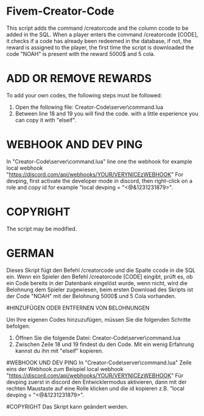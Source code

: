 # Fivem-Creator-Code
This script adds the command /creatorcode and the column ccode to be added in the SQL. When a player enters the command /creatorcode [CODE], it checks if a code has already been redeemed in the database, if not, the reward is assigned to the player, the first time the script is downloaded the code "NOAH" is present with the reward 5000$ and 5 cola. 

# ADD OR REMOVE REWARDS

To add your own codes, the following steps must be followed:
1) Open the following file: Creator-Code\server\command.lua
2) Between line 18 and 19 you will find the code. with a little experience you can copy it with "elseif".

# WEBHOOK AND DEV PING
In "Creator-Code\server\command.lua" line one the webhook for example 
local webhook "https://discord.com/api/webhooks/YOUR/VERYNICEzWEBHOOK"
For devping, first activate the developer mode in discord, then right-click on a role and copy id for example "local devping = "<@&1231231879>".

# COPYRIGHT
The script may be modified.

# GERMAN
Dieses Skript fügt den Befehl /creatorcode und die Spalte ccode in die SQL ein. Wenn ein Spieler den Befehl /creatorcode [CODE] eingibt, prüft es, ob ein Code bereits in der Datenbank eingelöst wurde, wenn nicht, wird die Belohnung dem Spieler zugewiesen, beim ersten Download des Skripts ist der Code "NOAH" mit der Belohnung 5000$ und 5 Cola vorhanden. 

#HINZUFÜGEN ODER ENTFERNEN VON BELOHNUNGEN

Um Ihre eigenen Codes hinzuzufügen, müssen Sie die folgenden Schritte befolgen:
1) Öffnen Sie die folgende Datei: Creator-Code\server\command.lua
2) Zwischen Zeile 18 und 19 findest du den Code. Mit ein wenig Erfahrung kannst du ihn mit "elseif" kopieren.

#WEBHOOK UND DEV PING
In "Creator-Code\server\command.lua" Zeile eins der Webhook zum Beispiel 
local webhook "https://discord.com/api/webhooks/YOUR/VERYNICEzWEBHOOK"
Für devping zuerst in discord den Entwicklermodus aktivieren, dann mit der rechten Maustaste auf eine Rolle klicken und die id kopieren z.B. "local devping = "<@&1231231879>".

#COPYRIGHT
Das Skript kann geändert werden.




